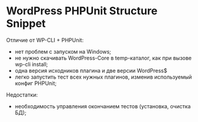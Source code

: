 # WordPress PHPUnit Structure Snippet
Отличие от WP-CLI + PHPUnit:
 - нет проблем с запуском на Windows;
 - не нужно скачивать WordPress-Core в temp-каталог, как
 при вызове wp-cli install;
 - одна версия исходников плагина и две версии WordPress$
 - легко запустить тест всех нужных плагинов, изменив
 используемый конфиг PHPUnit;

Недостатки:
 - необходимость управления окончанием тестов (установка, очистка БД);
